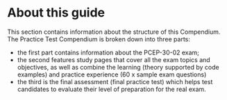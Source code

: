 # About this guide

This section contains information about the structure of this Compendium. The Practice Test Compendium is broken down into three parts:

* the first part contains information about the PCEP-30-02 exam;
* the second features study pages that cover all the exam topics and objectives, as well as combine the learning (theory supported by code examples) and practice experience (60 x sample exam questions)
* the third is the final assessment (final practice test) which helps test candidates to evaluate their level of preparation for the real exam.
